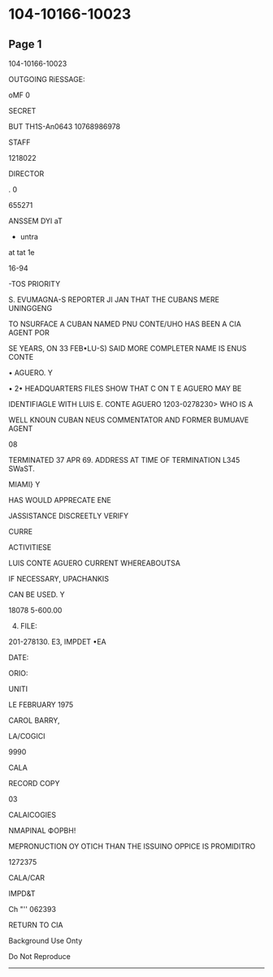 # 104-10166-10023

## Page 1

104-10166-10023

OUTGOING RiESSAGE:

oMF 0

SECRET

BUT TH1S-An0643 10768986978

STAFF

1218022

DIRECTOR

. 0

655271

ANSSEM DYI aT

- untra

at tat 1e

16-94

-TOS PRIORITY

S. EVUMAGNA-S REPORTER JI JAN THAT THE CUBANS MERE UNINGGENG

TO NSURFACE A CUBAN NAMED PNU CONTE/UHO HAS BEEN A CIA AGENT POR

SE YEARS, ON 33 FEB•LU-S) SAID MORE COMPLETER NAME IS ENUS CONTE

• AGUERO. Y

• 2• HEADQUARTERS FILES SHOW THAT C ON T E AGUERO MAY BE

IDENTIFIAGLE WITH LUIS E. CONTE AGUERO 1203-0278230> WHO IS A

WELL KNOUN CUBAN NEUS COMMENTATOR AND FORMER BUMUAVE AGENT

08

TERMINATED 37 APR 69. ADDRESS AT TIME OF TERMINATION L345 SWaST.

MIAMI} Y

HAS WOULD APPRECATE ENE

JASSISTANCE DISCREETLY VERIFY

CURRE

ACTIVITIESE

LUIS CONTE AGUERO CURRENT WHEREABOUTSA

IF NECESSARY, UPACHANKIS

CAN BE USED. Y

18078 5-600.00

4. FILE:

201-278130. E3, IMPDET •EA

DATE:

ORIO:

UNITI

LE FEBRUARY 1975

CAROL BARRY,

LA/COGICI

9990

CALA

RECORD COPY

03

CALAICOGIES

NMAPINAL ФОРВН!

MEPRONUCTION OY OTICH THAN THE ISSUINO OPPICE IS PROMIDITRO

1272375

CALA/CAR

IMPD&T

Ch "'' 062393

RETURN TO CIA

Background Use Onty

Do Not Reproduce

---

